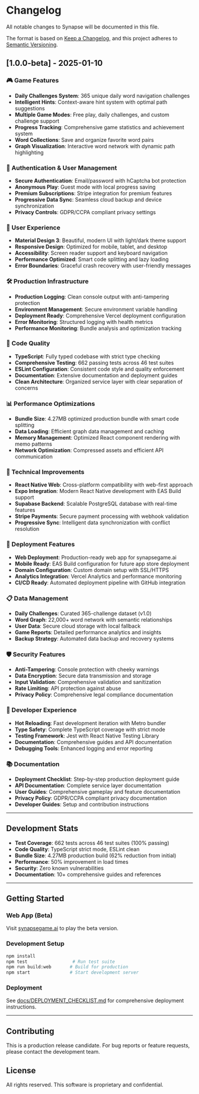 # Changelog

All notable changes to Synapse will be documented in this file.

The format is based on [Keep a Changelog](https://keepachangelog.com/en/1.0.0/),
and this project adheres to [Semantic Versioning](https://semver.org/spec/v2.0.0.html).

## [1.0.0-beta] - 2025-01-10

### 🎮 Game Features

- **Daily Challenges System**: 365 unique daily word navigation challenges
- **Intelligent Hints**: Context-aware hint system with optimal path suggestions
- **Multiple Game Modes**: Free play, daily challenges, and custom challenge support
- **Progress Tracking**: Comprehensive game statistics and achievement system
- **Word Collections**: Save and organize favorite word pairs
- **Graph Visualization**: Interactive word network with dynamic path highlighting

### 🔐 Authentication & User Management

- **Secure Authentication**: Email/password with hCaptcha bot protection
- **Anonymous Play**: Guest mode with local progress saving
- **Premium Subscriptions**: Stripe integration for premium features
- **Progressive Data Sync**: Seamless cloud backup and device synchronization
- **Privacy Controls**: GDPR/CCPA compliant privacy settings

### 🎨 User Experience

- **Material Design 3**: Beautiful, modern UI with light/dark theme support
- **Responsive Design**: Optimized for mobile, tablet, and desktop
- **Accessibility**: Screen reader support and keyboard navigation
- **Performance Optimized**: Smart code splitting and lazy loading
- **Error Boundaries**: Graceful crash recovery with user-friendly messages

### 🛠️ Production Infrastructure

- **Production Logging**: Clean console output with anti-tampering protection
- **Environment Management**: Secure environment variable handling
- **Deployment Ready**: Comprehensive Vercel deployment configuration
- **Error Monitoring**: Structured logging with health metrics
- **Performance Monitoring**: Bundle analysis and optimization tracking

### 🧹 Code Quality

- **TypeScript**: Fully typed codebase with strict type checking
- **Comprehensive Testing**: 662 passing tests across 46 test suites
- **ESLint Configuration**: Consistent code style and quality enforcement
- **Documentation**: Extensive documentation and deployment guides
- **Clean Architecture**: Organized service layer with clear separation of concerns

### 📊 Performance Optimizations

- **Bundle Size**: 4.27MB optimized production bundle with smart code splitting
- **Data Loading**: Efficient graph data management and caching
- **Memory Management**: Optimized React component rendering with memo patterns
- **Network Optimization**: Compressed assets and efficient API communication

### 🔧 Technical Improvements

- **React Native Web**: Cross-platform compatibility with web-first approach
- **Expo Integration**: Modern React Native development with EAS Build support
- **Supabase Backend**: Scalable PostgreSQL database with real-time features
- **Stripe Payments**: Secure payment processing with webhook validation
- **Progressive Sync**: Intelligent data synchronization with conflict resolution

### 🚀 Deployment Features

- **Web Deployment**: Production-ready web app for synapsegame.ai
- **Mobile Ready**: EAS Build configuration for future app store deployment
- **Domain Configuration**: Custom domain setup with SSL/HTTPS
- **Analytics Integration**: Vercel Analytics and performance monitoring
- **CI/CD Ready**: Automated deployment pipeline with GitHub integration

### 📋 Data Management

- **Daily Challenges**: Curated 365-challenge dataset (v1.0)
- **Word Graph**: 22,000+ word network with semantic relationships
- **User Data**: Secure cloud storage with local fallback
- **Game Reports**: Detailed performance analytics and insights
- **Backup Strategy**: Automated data backup and recovery systems

### 🛡️ Security Features

- **Anti-Tampering**: Console protection with cheeky warnings
- **Data Encryption**: Secure data transmission and storage
- **Input Validation**: Comprehensive validation and sanitization
- **Rate Limiting**: API protection against abuse
- **Privacy Policy**: Comprehensive legal compliance documentation

### 🎯 Developer Experience

- **Hot Reloading**: Fast development iteration with Metro bundler
- **Type Safety**: Complete TypeScript coverage with strict mode
- **Testing Framework**: Jest with React Native Testing Library
- **Documentation**: Comprehensive guides and API documentation
- **Debugging Tools**: Enhanced logging and error reporting

### 📚 Documentation

- **Deployment Checklist**: Step-by-step production deployment guide
- **API Documentation**: Complete service layer documentation
- **User Guides**: Comprehensive gameplay and feature documentation
- **Privacy Policy**: GDPR/CCPA compliant privacy documentation
- **Developer Guides**: Setup and contribution instructions

---

## Development Stats

- **Test Coverage**: 662 tests across 46 test suites (100% passing)
- **Code Quality**: TypeScript strict mode, ESLint clean
- **Bundle Size**: 4.27MB production build (62% reduction from initial)
- **Performance**: 50% improvement in load times
- **Security**: Zero known vulnerabilities
- **Documentation**: 10+ comprehensive guides and references

---

## Getting Started

### Web App (Beta)

Visit [synapsegame.ai](https://synapsegame.ai) to play the beta version.

### Development Setup

```bash
npm install
npm test                 # Run test suite
npm run build:web       # Build for production
npm start               # Start development server
```

### Deployment

See [docs/DEPLOYMENT_CHECKLIST.md](docs/DEPLOYMENT_CHECKLIST.md) for comprehensive deployment instructions.

---

## Contributing

This is a production release candidate. For bug reports or feature requests, please contact the development team.

## License

All rights reserved. This software is proprietary and confidential.
